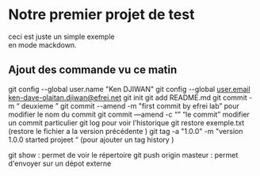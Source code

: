 # Notre premier projet de test 

ceci est juste un simple exemple \
en mode mackdown.

## Ajout des commande vu ce matin 

git config --global user.name "Ken DJIWAN"
git config --global [user.email](http://user.email) ken-dave-olaitan.djiwan@efrei.net
git init 
git add README.md 
git commit -m “ deuxieme ”
git commit --amend -m "first commit by efrei lab” pour modifier le nom du commit 
git commit —amend -c “” “le commit”  modifier un commit particulier 
git log pour voir l’historique 
git restore exemple.txt (restore le fichier a la version précédente )
git tag -a "1.0.0" -m "version 1.0.0 started projeet “ (pour ajouter un tag history )

git show : permet de voir le répertoire 
git push origin masteur : permet d'envoyer sur un dépot externe 